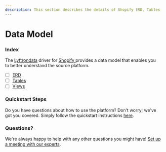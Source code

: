 ```yaml
---
description: This section describes the details of Shopify ERD, Tables, and Views.
---
```


# Data Model

### Index

The  [Lyftrondata](https://www.lyftrondata.com/) driver for [Shopify](https://www.lyftrondata.com/integration/shopify/)[ ](https://www.lyftrondata.com/integration/shopify/)provides a data model that enables you to better understand the source platform.

* [ ] [ERD](../../../commerce-analytics/shopify/data-model/erd.md)
* [ ] [Tables](../../../commerce-analytics/shopify/data-model/tables.md)
* [ ] [Views](../../../commerce-analytics/shopify/data-model/views.md)

### Quickstart Steps

Do you have questions about how to use the platform? Don't worry; we've got you covered. Simply follow the quickstart instructions [here](../../../../quickstart-steps.md).

### Questions? <a href="#questions" id="questions"></a>

We're always happy to help with any other questions you might have! [Set up a meeting with our experts](https://www.lyftrondata.com/book-a-meeting/).


